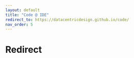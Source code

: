 ```yaml
---
layout: default
title: "Code @ IDE"
redirect_to: https://datacentricdesign.github.io/code/
nav_order: 5
---
```


# Redirect